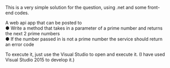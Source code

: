 ﻿

This is a very simple solution for the question, using .net and some front-end codes.


A web api app that can be posted to <br/>
● Write a method that takes in a parameter of a prime number and returns the next 2 prime
numbers <br/>
● If the number passed in is not a prime number the service should return an error code


To execute it, just use the Visual Studio to open and execute it. (I have used Visual Studio 2015 to develop it.)
